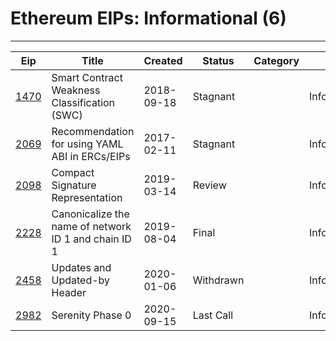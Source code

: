 
# Ethereum EIPs: Informational (6)
---
| Eip                  | Title                                                | Created    | Status    | Category | Type          |
| -------------------- | ---------------------------------------------------- | ---------- | --------- | -------- | ------------- |
| [1470](/eip-1470.md) | Smart Contract Weakness Classification (SWC)         | 2018-09-18 | Stagnant  |          | Informational |
| [2069](/eip-2069.md) | Recommendation for using YAML ABI in ERCs/EIPs       | 2017-02-11 | Stagnant  |          | Informational |
| [2098](/eip-2098.md) | Compact Signature Representation                     | 2019-03-14 | Review    |          | Informational |
| [2228](/eip-2228.md) | Canonicalize the name of network ID 1 and chain ID 1 | 2019-08-04 | Final     |          | Informational |
| [2458](/eip-2458.md) | Updates and Updated-by Header                        | 2020-01-06 | Withdrawn |          | Informational |
| [2982](/eip-2982.md) | Serenity Phase 0                                     | 2020-09-15 | Last Call |          | Informational |

    